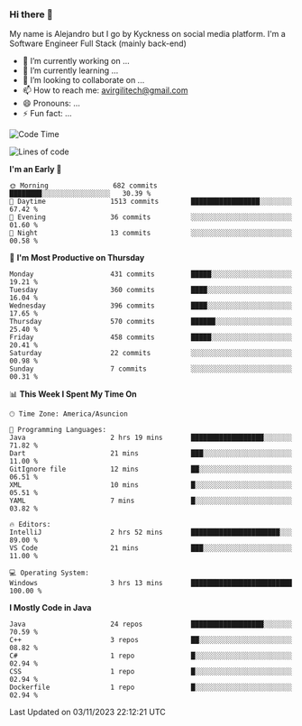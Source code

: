 ### Hi there 👋

My name is Alejandro but I go by Kyckness on social media platform. I'm a Software Engineer Full Stack (mainly back-end)


- 🔭 I’m currently working on ...
- 🌱 I’m currently learning ...
- 👯 I’m looking to collaborate on ...
- 📫 How to reach me: avirgilitech@gmail.com
- 😄 Pronouns: ...
- ⚡ Fun fact: ...
  
<!--START_SECTION:waka-->
![Code Time](http://img.shields.io/badge/Code%20Time-27%20mins-blue)

![Lines of code](https://img.shields.io/badge/From%20Hello%20World%20I%27ve%20Written-263.2%20thousand%20lines%20of%20code-blue)

**I'm an Early 🐤** 

```text
🌞 Morning                682 commits         ████████░░░░░░░░░░░░░░░░░   30.39 % 
🌆 Daytime                1513 commits        █████████████████░░░░░░░░   67.42 % 
🌃 Evening                36 commits          ░░░░░░░░░░░░░░░░░░░░░░░░░   01.60 % 
🌙 Night                  13 commits          ░░░░░░░░░░░░░░░░░░░░░░░░░   00.58 % 
```
📅 **I'm Most Productive on Thursday** 

```text
Monday                   431 commits         █████░░░░░░░░░░░░░░░░░░░░   19.21 % 
Tuesday                  360 commits         ████░░░░░░░░░░░░░░░░░░░░░   16.04 % 
Wednesday                396 commits         ████░░░░░░░░░░░░░░░░░░░░░   17.65 % 
Thursday                 570 commits         ██████░░░░░░░░░░░░░░░░░░░   25.40 % 
Friday                   458 commits         █████░░░░░░░░░░░░░░░░░░░░   20.41 % 
Saturday                 22 commits          ░░░░░░░░░░░░░░░░░░░░░░░░░   00.98 % 
Sunday                   7 commits           ░░░░░░░░░░░░░░░░░░░░░░░░░   00.31 % 
```


📊 **This Week I Spent My Time On** 

```text
🕑︎ Time Zone: America/Asuncion

💬 Programming Languages: 
Java                     2 hrs 19 mins       ██████████████████░░░░░░░   71.82 % 
Dart                     21 mins             ███░░░░░░░░░░░░░░░░░░░░░░   11.00 % 
GitIgnore file           12 mins             ██░░░░░░░░░░░░░░░░░░░░░░░   06.51 % 
XML                      10 mins             █░░░░░░░░░░░░░░░░░░░░░░░░   05.51 % 
YAML                     7 mins              █░░░░░░░░░░░░░░░░░░░░░░░░   03.82 % 

🔥 Editors: 
IntelliJ                 2 hrs 52 mins       ██████████████████████░░░   89.00 % 
VS Code                  21 mins             ███░░░░░░░░░░░░░░░░░░░░░░   11.00 % 

💻 Operating System: 
Windows                  3 hrs 13 mins       █████████████████████████   100.00 % 
```

**I Mostly Code in Java** 

```text
Java                     24 repos            ██████████████████░░░░░░░   70.59 % 
C++                      3 repos             ██░░░░░░░░░░░░░░░░░░░░░░░   08.82 % 
C#                       1 repo              █░░░░░░░░░░░░░░░░░░░░░░░░   02.94 % 
CSS                      1 repo              █░░░░░░░░░░░░░░░░░░░░░░░░   02.94 % 
Dockerfile               1 repo              █░░░░░░░░░░░░░░░░░░░░░░░░   02.94 % 
```




 Last Updated on 03/11/2023 22:12:21 UTC
<!--END_SECTION:waka-->

